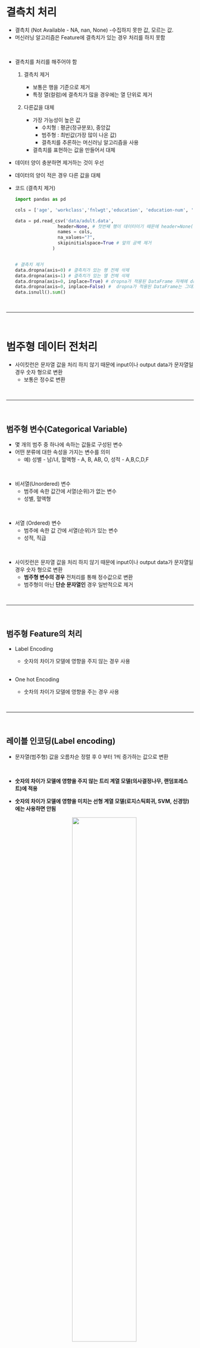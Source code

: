 # 결측치 처리
- 결측치 (Not Available - NA, nan, None)
    -수집하지 못한 값, 모르는 값.
- 머신러닝 알고리즘은 Feature에 결측치가 있는 경우 처리를 하지 못함

<br>

- 결측치를 처리를 해주어야 함
    1. 결측치 제거
        - 보통은 행을 기준으로 제거
        - 특정 열(컬럼)에 결측치가 많을 경우에는 열 단위로 제거
        
    2. 다른값을 대체
        - 가장 가능성이 높은 값
            - 수치형 : 평균(정규분포), 중앙값
            - 범주형 : 최빈값(가장 많이 나온 값)
            - 결측치를 추론하는 머신러닝 알고리즘을 사용 
        - 결측치를 표현하는 값을 만들어서 대체
        
- 데이터 양이 충분하면 제거하는 것이 우선
- 데이터의 양이 적은 경우 다른 값을 대체

- 코드 (결측치 제거)
    ```python
    import pandas as pd
    
    cols = ['age', 'workclass','fnlwgt','education', 'education-num', 'marital-status', 'occupation','relationship', 'race', 'gender','capital-gain','capital-loss', 'hours-per-week','native-country', 'income']

    data = pd.read_csv('data/adult.data',
                    header=None, # 첫번째 행이 데이터이기 때문에 header=None(헤더없음)으로 설정
                    names = cols,
                    na_values="?",
                    skipinitialspace=True # 앞의 공백 제거
                  )


    # 결측치 제거
    data.dropna(axis=0) # 결측치가 있는 행 전체 삭제
    data.dropna(axis=1) # 결측치가 있는 열 전체 삭제
    data.dropna(axis=0, inplace=True) # dropna가 적용된 DataFrame 자체에 dropna를 적용
    data.dropna(axis=0, inplace=False) #  dropna가 적용된 DataFrame는 그대로 두고 dropna를 적용한 DataFrame을 return
    data.isnull().sum()
    ```


<br>
<hr>
<br>

# 범주형 데이터 전처리
- 사이킷런은 문자열 값을 처리 하지 않기 때문에 input이나 output data가 문자열일 경우 숫자 형으로 변환
    - 보통은 정수로 변환

<br>
<hr>
<br>

## 범주형 변수(Categorical Variable)
- 몇 개의 범주 중 하나에 속하는 값들로 구성된 변수
- 어떤 분류에 대한 속성을 가지는 변수를 의미
    - 예) 성별 - 남/녀, 혈액형 - A, B, AB, O, 성적 - A,B,C,D,F

<br>

- 비서열(Unordered) 변수 
    - 범주에 속한 값간에 서열(순위)가 없는 변수
    - 성별, 혈액형

<br>

- 서열 (Ordered) 변수
    - 범주에 속한 값 간에 서열(순위)가 있는 변수
    - 성적, 직급

<br>

- 사이킷런은 문자열 값을 처리 하지 않기 때문에 input이나 output data가 문자열일 경우 숫자 형으로 변환
    - **범주형 변수의 경우** 전처리를 통해 정수값으로 변환
    - 범주형이 아닌 **단순 문자열인** 경우 일반적으로 제거

<br>
<hr>
<br>


## 범주형 Feature의 처리
- Label Encoding
    - 숫자의 차이가 모델에 영향을 주지 않는 경우 사용

    <br>

- One hot Encoding 
    - 숫차의 차이가 모델에 영향을 주는 경우 사용


<br>
<hr>
<br>

## 레이블 인코딩(Label encoding)

- 문자열(범주형) 값을 오름차순 정렬 후 0 부터 1씩 증가하는 값으로 변환

<br>

- **숫자의 차이가 모델에 영향을 주지 않는 트리 계열 모델(의사결정나무, 랜덤포레스트)에 적용**
- **숫자의 차이가 모델에 영향을 미치는 선형 계열 모델(로지스틱회귀, SVM, 신경망)에는 사용하면 안됨**

    <p align="center"><img src = "./images/image9.png" width = 60% ><p>


<br>

- **sklearn.preprocessing.LabelEncoder**
    - fit()
        - 어떻게 변환할 지 학습, (0, 1, 2, .. 어떤 수로 변환할지)
    - transform()
        - 문자열를 숫자로 변환 (실제로 0, 1, 2, .. 로 변환)
    - fit_transform()
        - 학습과 변환을 한번에 처리
    - inverse_transform()
        - 숫자를 문자열로 변환
    - classes_ 
        -인코딩한 클래스 조회

<br>

- 코드
    ```python
    import numpy as np
    import pandas as pd
    from sklearn.preprocessing import LabelEncoder

    cols = ['age', 'workclass','fnlwgt','education', 'education-num', 'marital-status', 'occupation','relationship', 'race', 'gender','capital-gain','capital-loss', 'hours-per-week','native-country', 'income']

    data = pd.read_csv('data/adult.data',
                    header= None, # 첫번째 행이 데이터이기 때문에 header=None(헤더없음)으로 설정
                    names=cols,
                    na_values="?",
                    skipinitialspace=True # 앞의 공백 제거
                    )

    adult_data = data.copy()

    enc_dict = {} # 빈 dictionary
    # inverse 하기 위함

    for col in encoding_columns:
        le = LabelEncoder()
    #     adult_data[col] = le.fit_transform(adult_data[col])
        adult_data[col] = le.fit_transform(adult_data[col].astype(str))
        enc_dict[col] = le.classes_

    # 예전에는 결측치가 있어도 적용이 되었는데 지금은 안됨
    # TypeError: Encoders require their input to be uniformly strings or numbers. Got ['float', 'str'] 발생
    # adult_data[col] = le.fit_transform(adult_data[col].astype(str)) 로 수정.
    # 또는 adult_data.dropna(inplace=True) 하여 결측치 제거 후 시도

    ```

- 코드 (DataFrame.apply 적용)
    ```python
    data = pd.read_csv('data/adult.data',
                  header= None, # 첫번째 행이 데이터이기 때문에 header=None(헤더없음)으로 설정
                  names=cols,
                  na_values="?",
                  skipinitialspace=True # 앞의 공백 제거
                  )
    
    adult_data = data.copy()

    enc_dict2 = {}
    def label_encoder(column):
        le = LabelEncoder()
        encoded_value = le.fit_transform(column.astype(str))
        enc_dict2[column.name] = le.classes_
        return encoded_value

    enc_df = data[encoding_columns].apply(label_encoder)

    adult_data2 = enc_df.join(data[not_encoding_columns])
    ```

<br>
<hr>
<br>

## 원핫 인코딩(One-Hot encoding)
- N개의 클래스를 N 차원의 One-Hot 벡터로 표현되도록 변환
    - 고유값들을 피처로 만들고 정답에 해당하는 열은 1로 나머진 0으로 표시
        - 대부분이 0으로만 구성됨 (희소행렬)
    - 고유값들의 수가 많아지면 피처의 수도 증가, 즉 고유값의 수만큼 column이 늘어남

    <br>

- 숫자의 차이가 모델에 영향을 미치는 선형 계열 모델(로지스틱회귀, SVM, 신경망)에서 범주형 데이터 변환시 라벨 인코딩 보다 원핫 인코딩 사용
    - 즉 사용할 모델에 따라 label, one-hot 중 선택
    - 일반적으로 트리형 모델 제외하고는 one-hot encoding을 사용

    <br>

    <p align="center"><img src = "./images/image10.png" width = 60% ><p>


<br>

- **사이킷런**
    - sklearn.preprocessing.OneHotEncoder 이용
        - fit(): 어떻게 변환할 지 학습
        - transform(): 문자열를 숫자로 변환
        - fit_transform(): 학습과 변환을 한번에 처리
        - fit/transform/fit_transform 할 때 2차원배열(axis=0을 기준으로 변환), 한번에 여러개 칼럼을 변환할 수 있음
        - get_feature_names() : 원핫인코딩으로 변환된 컬럼의 이름을 반환

        <br>

    - DataFrame을 넣을 경우 모든 변수들을 변환
        - 범주형 컬럼만 처리하도록 해야 함

    <br>


- 코드 1
    ```python
    import numpy as np
    import pandas as pd
    from sklearn.preprocessing import OneHotEncoder

    items = np.array(['TV', '냉장고', '냉장고','컴퓨터', '에어콘', '컴퓨터', '에어콘'])
    # list 인 경우는 안됨 

    ohe = OneHotEncoder()
    ohe.fit(items)
    rv = ohe.transform(items)
    ##  Expected 2D array, got 1D array instead 발생

    ```

<br>

- 코드 2
    ```python
    import numpy as np
    import pandas as pd
    from sklearn.preprocessing import OneHotEncoder

    items = np.array(['TV', '냉장고', '냉장고','컴퓨터', '에어콘', '컴퓨터', '에어콘'])

    src_items = items[..., np.newaxis]
    ohe = OneHotEncoder()
    ohe.fit(src_items)
    rv = ohe.transform(src_items)

    rv # <7x4 sparse matrix of type '<class 'numpy.float64'>' with 7 stored elements in Compressed Sparse Row format>
    print(type(rv)) # <class 'scipy.sparse.csr.csr_matrix'>
    # 희소행렬 객체
    # 메모리를 아끼기 위한 방식

    rv.toarray()
    # csr_matrix를 ndarray 형태로 변환해줌
    ```

- 코드 3
    ```python

    import numpy as np
    import pandas as pd
    from sklearn.preprocessing import OneHotEncoder

    items = np.array(['TV', '냉장고', '냉장고','컴퓨터', '에어콘', '컴퓨터', '에어콘'])

    src_items = items[..., np.newaxis]
    ohe = OneHotEncoder(sparse=False) 
    # sparse = False -> 처리결과를 바로 npdarray 형태로 제공
    ohe.fit(src_items)
    rv2 = ohe.transform(src_items)

    ```

- 코드 4
    ```python
    import numpy as np
    import pandas as pd
    from sklearn.preprocessing import LabelEncoder, OneHotEncoder

    # adult.data 읽어오기
    cols = ['age', 'workclass','fnlwgt','education', 'education-num', 'marital-status', 'occupation','relationship', 'race', 'gender','capital-gain','capital-loss', 'hours-per-week','native-country', 'income']

    adult_df = pd.read_csv('data/adult.data',
                    header= None, # 첫번째 행이 데이터이기 때문에 header=None(헤더없음)으로 설정
                    names=cols,
                    na_values="?",
                    skipinitialspace=True # 앞의 공백 제거
                    )

    # 결측치 처리
    adult_df.dropna(inplace=True)

    # 인코딩 처리
    ohe = OneHotEncoder(sparse=False)
    return_value = ohe.fit_transform(adult_df[['workclass','education', 'occupation', 'gender']]) 

    r_df = pd.DataFrame(return_value, columns= ohe.get_feature_names())
    ```


- **Pandas**
    - pandas.get_dummies(DataFrame [, columns=[변환할 컬럼명]]) 함수 이용
    - DataFrame에서 범주형(`object`, `category`) 변수만 변환
    - object 는 인코딩을 하지만 **숫자는 유지**
    
    <br>
    
    > 범주형 변수의 값을 숫자 값 가지는 경우 (ex: 별점)    
    > 이런 경우 get_dummies() columns=['컬럼명','컬럼명'] 매개변수로 컬럼들을 명시

    <br>

    - 코드
    ```python
    import numpy as np
    import pandas as pd
    from sklearn.preprocessing import LabelEncoder, OneHotEncoder

    # adult.data 읽어오기
    cols = ['age', 'workclass','fnlwgt','education', 'education-num', 'marital-status', 'occupation','relationship', 'race', 'gender','capital-gain','capital-loss', 'hours-per-week','native-country', 'income']

    adult_df = pd.read_csv('data/adult.data',
                    header= None, # 첫번째 행이 데이터이기 때문에 header=None(헤더없음)으로 설정
                    names=cols,
                    na_values="?",
                    skipinitialspace=True # 앞의 공백 제거
                    )

    X = pd.get_dummies(adult_df[adult_df.columns[:-1]])
    ```